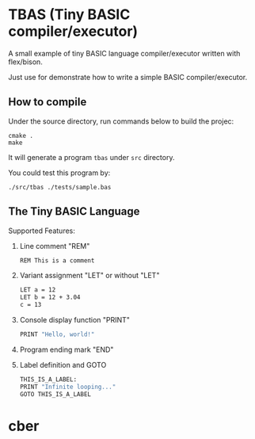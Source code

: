 # TBAS (Tiny BASIC compiler/executor)

A small example of tiny BASIC language compiler/executor written with
flex/bison.

Just use for demonstrate how to write a simple BASIC compiler/executor.

## How to compile

Under the source directory, run commands below to build the projec:

    cmake .
    make

It will generate a program `tbas` under `src` directory.

You could test this program by:

    ./src/tbas ./tests/sample.bas

## The Tiny BASIC Language

Supported Features:

1. Line comment "REM"

   ```bash
   REM This is a comment
   ```

1. Variant assignment "LET" or without "LET"

   ```bash
   LET a = 12
   LET b = 12 + 3.04
   c = 13
   ```

1. Console display function "PRINT"

   ```bash
   PRINT "Hello, world!"
   ```

1. Program ending mark "END"
1. Label definition and GOTO

   ```bash
   THIS_IS_A_LABEL:
   PRINT "Infinite looping..."
   GOTO THIS_IS_A_LABEL
   ```
# cber
